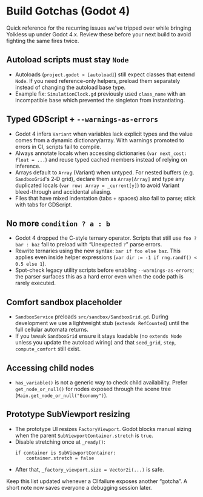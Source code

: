 # Build Gotchas (Godot 4)

Quick reference for the recurring issues we've tripped over while bringing Yolkless up under Godot 4.x. Review these before your next build to avoid fighting the same fires twice.

## Autoload scripts must stay `Node`
- Autoloads (`project.godot > [autoload]`) still expect classes that extend `Node`. If you need reference-only helpers, preload them separately instead of changing the autoload base type.
- Example fix: `SimulationClock.gd` previously used `class_name` with an incompatible base which prevented the singleton from instantiating.

## Typed GDScript + `--warnings-as-errors`
- Godot 4 infers `Variant` when variables lack explicit types and the value comes from a dynamic dictionary/array. With warnings promoted to errors in CI, scripts fail to compile.
- Always annotate locals when accessing dictionaries (`var next_cost: float = ...`) and reuse typed cached members instead of relying on inference.
- Arrays default to `Array` (Variant) when untyped. For nested buffers (e.g. `SandboxGrid`'s 2‑D grid), declare them as `Array[Array]` and type any duplicated locals (`var row: Array = _current[y]`) to avoid Variant bleed-through and accidental aliasing.
- Files that have mixed indentation (tabs + spaces) also fail to parse; stick with tabs for GDScript.

## No more `condition ? a : b`
- Godot 4 dropped the C-style ternary operator. Scripts that still use `foo ? bar : baz` fail to preload with “Unexpected `?`” parse errors.
- Rewrite ternaries using the new syntax: `bar if foo else baz`. This applies even inside helper expressions (`var dir := -1 if rng.randf() < 0.5 else 1`).
- Spot-check legacy utility scripts before enabling `--warnings-as-errors`; the parser surfaces this as a hard error even when the code path is rarely executed.

## Comfort sandbox placeholder
- `SandboxService` preloads `src/sandbox/SandboxGrid.gd`. During development we use a lightweight stub (`extends RefCounted`) until the full cellular automata returns.
- If you tweak `SandboxGrid` ensure it stays loadable (no `extends Node` unless you update the autoload wiring) and that `seed_grid`, `step`, `compute_comfort` still exist.

## Accessing child nodes
- `has_variable()` is not a generic way to check child availability. Prefer `get_node_or_null()` for nodes exposed through the scene tree (`Main.get_node_or_null("Economy")`).

## Prototype SubViewport resizing
- The prototype UI resizes `FactoryViewport`. Godot blocks manual sizing when the parent `SubViewportContainer.stretch` is `true`.
- Disable stretching once at `_ready()`:
  ```gdscript
  if container is SubViewportContainer:
      container.stretch = false
  ```
- After that, `_factory_viewport.size = Vector2i(...)` is safe.

Keep this list updated whenever a CI failure exposes another “gotcha”. A short note now saves everyone a debugging session later.
